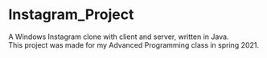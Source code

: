 # Instagram_Project
A Windows Instagram clone with client and server, written in Java.  
This project was made for my Advanced Programming class in spring 2021.
